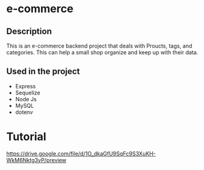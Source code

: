 # e-commerce

## Description
This is an e-commerce backend project that deals with Proucts, tags, and categories. This can help a small shop organize and keep up with their data.

## Used in the project
* Express
* Sequelize
* Node Js
* MySQL
* dotenv


# Tutorial
https://drive.google.com/file/d/1O_dkaGfU9SqFc9S3XuKH-WkM6Nktg3yP/preview
